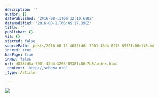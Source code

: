 ```yaml
---
description: ''
author: []
datePublished: '2016-08-11T06:32:10.680Z'
dateModified: '2016-08-11T06:09:17.398Z'
title: ''
publisher: {}
via: {}
starred: false
sourcePath: _posts/2016-08-11-d835fd6a-7901-42d4-8203-89381c06e7b8.md
inFeed: true
hasPage: true
inNav: false
url: d835fd6a-7901-42d4-8203-89381c06e7b8/index.html
_context: 'http://schema.org'
_type: Article

---
```

![](https://the-grid-user-content.s3-us-west-2.amazonaws.com/abdb2eec-b004-4484-9613-5fed0347095a.jpg)